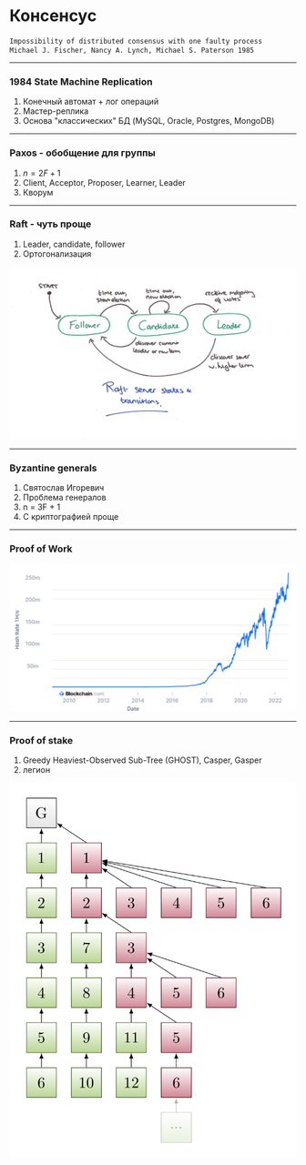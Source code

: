 #   Консенсус 

    Impossibility of distributed consensus with one faulty process
    Michael J. Fischer, Nancy A. Lynch, Michael S. Paterson 1985
    
---
### 1984 State Machine Replication 

 1. Конечный автомат + лог операций
 2. Мастер-реплика
 3. Основа "классических" БД (MySQL, Oracle, Postgres, MongoDB)

---
### Paxos - обобщение для группы 

 1. $n = 2F + 1$
 2. Client, Acceptor, Proposer, Learner, Leader
 3. Кворум

---
### Raft - чуть проще

 1. Leader, candidate, follower
 2. Ортогонализация

![bg left:64%](media/raft.jpg)

---
### Byzantine generals

 1. Святослав Игоревич
 2. Проблема генералов
 3. n = 3F + 1
 4. С криптографией проще

---
### Proof of Work

![](media/hashrate.png)

---
### Proof of stake

 1. Greedy Heaviest-Observed Sub-Tree (GHOST), Casper, Gasper 
 2. легион

![bg right](media/ghost.png)

